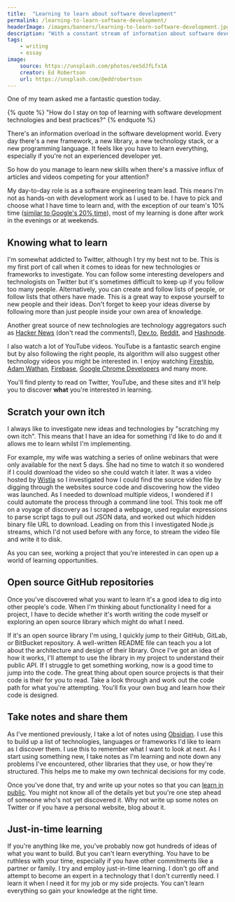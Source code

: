 ```yaml
---
title:  "Learning to learn about software development"
permalink: /learning-to-learn-software-development/
headerImage: /images/banners/learning-to-learn-software-development.jpg
description: "With a constant stream of information about software development, how do you stay on top of it all? Learning how to learn and being ruthless with your time is a great skill to learn."
tags:
    - writing
    - essay
image:
    source: https://unsplash.com/photos/eeSdJfLfx1A
    creator: Ed Robertson
    url: https://unsplash.com/@eddrobertson
---
```


One of my team asked me a fantastic question today.

{% quote %}
"How do I stay on top of learning with software development technologies and best practices?"
{% endquote %}

There's an information overload in the software development world. Every day there's a new framework, a new library, a new technology stack, or a new programming language. It feels like you have to learn everything, especially if you're not an experienced developer yet.

So how do you manage to learn new skills when there's a massive influx of articles and videos competing for your attention? 

My day-to-day role is as a software engineering team lead. This means I'm not as hands-on with development work as I used to be. I have to pick and choose what I have time to learn and, with the exception of our team's 10% time ([similar to Google's 20% time](https://en.wikipedia.org/wiki/20%25_Project)), most of my learning is done after work in the evenings or at weekends.

## Knowing what to learn

I'm somewhat addicted to Twitter, although I try my best not to be. This is my first port of call when it comes to ideas for new technologies or frameworks to investigate. You can follow some interesting developers and technologists on Twitter but it's sometimes difficult to keep up if you follow too many people. Alternatively, you can create and follow lists of people, or follow lists that others have made. This is a great way to expose yourself to new people and their ideas. Don't forget to keep your ideas diverse by following more than just people inside your own area of knowledge.

Another great source of new technologies are technology aggregators such as [Hacker News](https://news.ycombinator.com/) (don't read the comments!), [Dev.to](https://dev.to/), [Reddit](https://www.reddit.com/), and [Hashnode](https://hashnode.com/explore).

I also watch a lot of YouTube videos. YouTube is a fantastic search engine but by also following the right people, its algorithm will also suggest other technology videos you might be interested in. I enjoy watching [Fireship](https://www.youtube.com/c/AngularFirebase), [Adam Wathan](https://www.youtube.com/channel/UCy1H38XrN7hi7wHSClfXPqQ), [Firebase](https://www.youtube.com/channel/UCP4bf6IHJJQehibu6ai__cg), [Google Chrome Developers](https://www.youtube.com/channel/UCnUYZLuoy1rq1aVMwx4aTzw) and many more.

You'll find plenty to read on Twitter, YouTube, and these sites and it'll help you to discover **what** you're interested in learning.

## Scratch your own itch

I always like to investigate new ideas and technologies by "scratching my own itch". This means that I have an idea for something I'd like to do and it allows me to learn whilst I'm implementing.

For example, my wife was watching a series of online webinars that were only available for the next 5 days. She had no time to watch it so wondered if I could download the video so she could watch it later. It was a video hosted by [Wistia](https://wistia.com/) so I investigated how I could find the source video file by digging through the websites source code and discovering how the video was launched. As I needed to download multiple videos, I wondered if I could automate the process through a command line tool. This took me off on a voyage of discovery as I scraped a webpage, used regular expressions to parse script tags to pull out JSON data, and worked out which hidden binary file URL to download. Leading on from this I investigated Node.js streams, which I'd not used before with any force, to stream the video file and write it to disk.

As you can see, working a project that you're interested in can open up a world of learning opportunities.

## Open source GitHub repositories

Once you've discovered what you want to learn it's a good idea to dig into other people's code. When I'm thinking about functionality I need for a project, I have to decide whether it's worth writing the code myself or exploring an open source library which might do what I need.

If it's an open source library I'm using, I quickly jump to their GitHub, GitLab, or BitBucket repository. A well-written README file can teach you a lot about the architecture and design of their library. Once I've got an idea of how it works, I'll attempt to use the library in my project to understand their public API. If I struggle to get something working, now is a good time to jump into the code. The great thing about open source projects is that their code is their for you to read. Take a look through and work out the code path for what you're attempting. You'll fix your own bug and learn how their code is designed.

## Take notes and share them

As I've mentioned previously, I take a lot of notes using [Obsidian](/beginners-guide-note-taking-obsidian/). I use this to build up a list of technologies, languages or frameworks I'd like to learn as I discover them. I use this to remember what I want to look at next. As I start using something new, I take notes as I'm learning and note down any problems I've encountered, other libraries that they use, or how they're structured. This helps me to make my own technical decisions for my code.

Once you've done that, try and write up your notes so that you can [learn in public](/learn-in-public/). You might not know all of the details yet but you're one step ahead of someone who's not yet discovered it. Why not write up some notes on Twitter or if you have a personal website, blog about it.

## Just-in-time learning

If you're anything like me, you've probably now got hundreds of ideas of what you want to build. But you can't learn everything. You have to be ruthless with your time, especially if you have other commitments like a partner or family. I try and employ just-in-time learning. I don't go off and attempt to become an expert in a technology that I don't currently need. I learn it when I need it for my job or my side projects. You can't learn everything so gain your knowledge at the right time.
